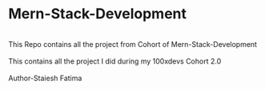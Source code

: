 # Mern-Stack-Development
<br>
This Repo contains all the project from Cohort of Mern-Stack-Development
</br>
<br>
This contains all the project I did during my 100xdevs Cohort 2.0
</br>
<br>
Author-Staiesh Fatima
</br>
